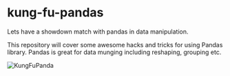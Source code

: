# kung-fu-pandas
Lets have a showdown match with pandas in data manipulation.

This repository will cover some awesome hacks and tricks for using Pandas library.
Pandas is great for data munging including reshaping, grouping etc.


![KungFuPanda](https://user-images.githubusercontent.com/54616526/65784466-bd983880-e16f-11e9-9b74-5c6c0b8421af.jpeg)
